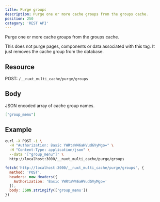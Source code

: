 ```yaml
---
title: Purge groups
description: Purge one or more cache groups from the groups cache.
position: 250
category: 'REST API'
---
```

<p className="lead">
Purge one or more cache groups from the groups cache.
</p>

<alert>
This does not purge pages, components or data associated with this tag. It just
removes the cache group from the database.
</alert>

## Resource
POST: `/__nuxt_multi_cache/purge/groups`

## Body

JSON encoded array of cache group names.

```json
["group_menu"]
```

## Example

<code-group>
<code-block label="cURL" active>

```bash
curl -X POST -i \
  -H "Authorization: Basic YWRtaW46aHVudGVyMgo=" \
  -H "Content-Type: application/json" \
  --data '["group_menu"]' \
  http://localhost:3000/__nuxt_multi_cache/purge/groups
```

</code-block>

<code-block label="node-fetch">

```javascript
fetch('http://localhost:3000/__nuxt_multi_cache/purge/groups', {
  method: 'POST',
  headers: new Headers({
    Authorization: 'Basic YWRtaW46aHVudGVyMgo='
  }),
  body: JSON.stringify(['group_menu'])
})
```

</code-block>

</code-group>

